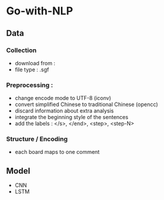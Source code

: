 # Go-with-NLP
## Data
### Collection
  * download from : 
  * file type : .sgf
### Preprocessing :
  * change encode mode to UTF-8 (iconv)
  * convert simplified Chinese to traditional Chinese (opencc)
  * discard information about extra analysis
  * integrate the beginning style of the sentences
  * add the labels : \</s\>, \</end\>, \<step\>, \<step-N\>
### Structure / Encoding
  * each board maps to one comment
## Model
  * CNN
  * LSTM
